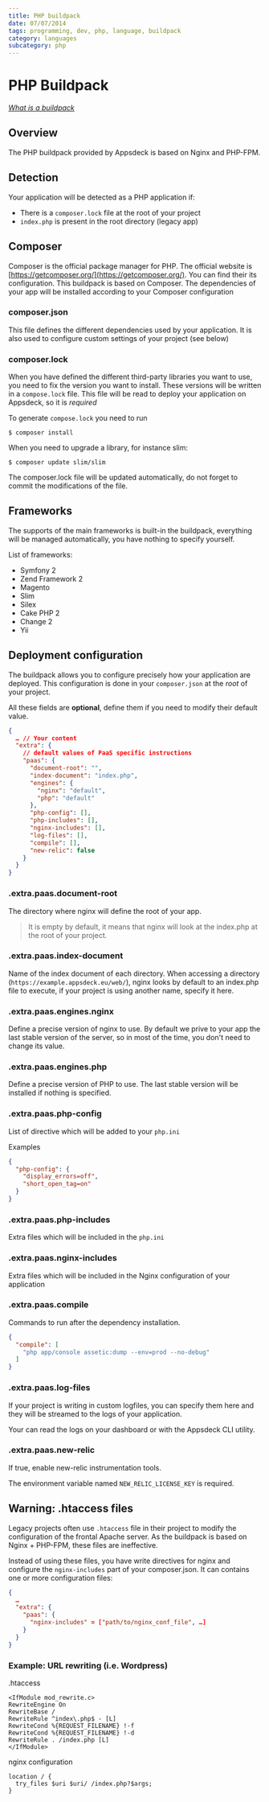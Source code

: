 ```yaml
---
title: PHP buildpack
date: 07/07/2014
tags: programming, dev, php, language, buildpack
category: languages
subcategory: php
---
```


PHP Buildpack
=============

[_What is a buildpack_](/buildpacks)

Overview
--------

The PHP buildpack provided by Appsdeck is based on Nginx and PHP-FPM.

Detection
---------

Your application will be detected as a PHP application if:

* There is a `composer.lock` file at the root of your project
* `index.php` is present in the root directory (legacy app)

Composer
--------

Composer is the official package manager for PHP. The official
website is [https://getcomposer.org/](https://getcomposer.org/). You can
find their its configuration. This buildpack is based on Composer. The
dependencies of your app will be installed according to your Composer configuration

### composer.json

This file defines the different dependencies used by your application. It is also
used to configure custom settings of your project (see below)

### composer.lock

When you have defined the different third-party libraries you want to use, you need
to fix the version you want to install. These versions will be written in a `compose.lock`
file. This file will be read to deploy your application on Appsdeck, so it is _required_

To generate `compose.lock` you need to run

```
$ composer install
```

When you need to upgrade a library, for instance slim:

```
$ composer update slim/slim
```

The composer.lock file will be updated automatically, do not forget to commit the
modifications of the file.

Frameworks
----------

The supports of the main frameworks is built-in the buildpack, everything
will be managed automatically, you have nothing to specify yourself.

List of frameworks:

* Symfony 2
* Zend Framework 2
* Magento
* Slim
* Silex
* Cake PHP 2
* Change 2
* Yii

Deployment configuration
------------------------

The buildpack allows you to configure precisely how your application are
deployed. This configuration is done in your `composer.json` at the _root_
of your project.

All these fields are __optional__, define them if you need to modify their default value.

```json
{
  … // Your content
  "extra": {
    // default values of PaaS specific instructions
    "paas": {
      "document-root": "",
      "index-document": "index.php",
      "engines": {
        "nginx": "default",
        "php": "default"
      },
      "php-config": [],
      "php-includes": [],
      "nginx-includes": [],
      "log-files": [],
      "compile": [],
      "new-relic": false
    }
  }
}
```

### .extra.paas.document-root

The directory where nginx will define the root of your app.

> It is empty by default, it means that nginx will look at
> the index.php at the root of your project.

### .extra.paas.index-document

Name of the index document of each directory. When accessing a directory 
(`https://example.appsdeck.eu/web/`), nginx looks by default to an index.php
file to execute, if your project is using another name, specify it here.

### .extra.paas.engines.nginx

Define a precise version of nginx to use. By default we prive to your app
the last stable version of the server, so in most of the time, you don't need
to change its value.

### .extra.paas.engines.php

Define a precise version of PHP to use. The last stable version will be installed
if nothing is specified.

### .extra.paas.php-config

List of directive which will be added to your `php.ini`

Examples

```json
{
  "php-config": {
    "display_errors=off",
    "short_open_tag=on"
  }
}
```

### .extra.paas.php-includes

Extra files which will be included in the `php.ini`

### .extra.paas.nginx-includes

Extra files which will be included in the Nginx configuration
of your application

### .extra.paas.compile

Commands to run after the dependency installation.

```json
{
  "compile": [
    "php app/console assetic:dump --env=prod --no-debug"
  ]
}
```

### .extra.paas.log-files

If your project is writing in custom logfiles, you can specify them
here and they will be streamed to the logs of your application.

Your can read the logs on your dashboard or with the Appsdeck CLI utility.

### .extra.paas.new-relic

If true, enable new-relic instrumentation tools.

The environment variable named `NEW_RELIC_LICENSE_KEY` is required.

Warning: .htaccess files
------------------------

Legacy projects often use `.htaccess` file in their project to modify
the configuration of the frontal Apache server. As the buildpack is
based on Nginx + PHP-FPM, these files are ineffective.

Instead of using these files, you have write directives for nginx and
configure the `nginx-includes` part of your composer.json. It can contains
one or more configuration files:

```json
{
  …
  "extra": {
    "paas": {
      "nginx-includes" = ["path/to/nginx_conf_file", …]
    }
  }
}
```


### Example: URL rewriting (i.e. Wordpress)

.htaccess

```
<IfModule mod_rewrite.c>
RewriteEngine On
RewriteBase /
RewriteRule ^index\.php$ - [L]
RewriteCond %{REQUEST_FILENAME} !-f
RewriteCond %{REQUEST_FILENAME} !-d
RewriteRule . /index.php [L]
</IfModule>
```

nginx configuration

```
location / {
  try_files $uri $uri/ /index.php?$args;
}
```
